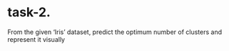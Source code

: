 # task-2.
 From the given ‘Iris’ dataset, predict the optimum number of clusters and represent it visually
